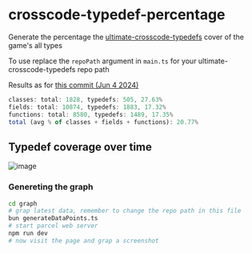 # crosscode-typedef-percentage
Generate the percentage the [ultimate-crosscode-typedefs](https://github.com/CCDirectLink/ultimate-crosscode-typedefs) cover of the game's all types  

To use replace the `repoPath` argument in `main.ts` for your ultimate-crosscode-typedefs repo path  

Results as for [this commit (Jun 4 2024)](https://github.com/krypciak/ultimate-crosscode-typedefs/commit/cd3d249eef2b4f36e8f66e51c15259b40c001cbc)
```js
classes: total: 1828, typedefs: 505, 27.63%
fields: total: 10874, typedefs: 1883, 17.32%
functions: total: 8580, typedefs: 1489, 17.35%
total (avg % of classes + fields + functions): 20.77%
```

## Typedef coverage over time

![image](https://github.com/krypciak/crosscode-typedef-percentage/assets/115574014/0aca0404-6f5b-4653-8b62-6ce0bd1ad956)

### Genereting the graph

```bash
cd graph
# grap latest data, remember to change the repo path in this file
bun generateDataPoints.ts
# start parcel web server
npm run dev
# now visit the page and grap a screenshot
```
